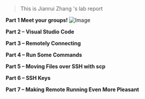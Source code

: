 > This is Jianrui Zhang 's lab report

**Part 1 Meet your groups!**
![Image](https://user-images.githubusercontent.com/103210019/162643716-88272544-8204-43c7-a84f-c828f212f471.png)

**Part 2 – Visual Studio Code**

**Part 3 – Remotely Connecting**

**Part 4 – Run Some Commands**

**Part 5 – Moving Files over SSH with scp**

**Part 6 – SSH Keys**

**Part 7 – Making Remote Running Even More Pleasant**

